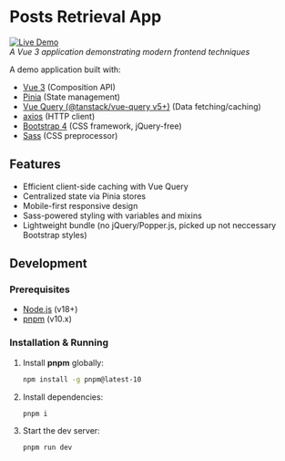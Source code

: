 # Posts Retrieval App

[![Live Demo](https://img.shields.io/badge/demo-live-green.svg)](https://gepardoj.github.io/get-posts-vue/)  
*A Vue 3 application demonstrating modern frontend techniques*

A demo application built with:
- [Vue 3](https://v3.vuejs.org/) (Composition API)  
- [Pinia](https://pinia.vuejs.org/) (State management)  
- [Vue Query (@tanstack/vue-query v5+)](https://tanstack.com/query/latest/docs/vue/overview) (Data fetching/caching)  
- [axios](https://axios-http.com/) (HTTP client)  
- [Bootstrap 4](https://getbootstrap.com/docs/4.6/getting-started/introduction/) (CSS framework, jQuery-free)  
- [Sass](https://sass-lang.com/) (CSS preprocessor)  

## Features  
- Efficient client-side caching with Vue Query  
- Centralized state via Pinia stores  
- Mobile-first responsive design  
- Sass-powered styling with variables and mixins
- Lightweight bundle (no jQuery/Popper.js, picked up not neccessary Bootstrap styles)

## Development  

### Prerequisites  
- [Node.js](https://nodejs.org/) (v18+)  
- [pnpm](https://pnpm.io/) (v10.x)  

### Installation & Running  
1. Install **pnpm** globally:  
   ```sh
   npm install -g pnpm@latest-10

2. Install dependencies:
    ```sh
    pnpm i

3. Start the dev server:
    ```sh
    pnpm run dev